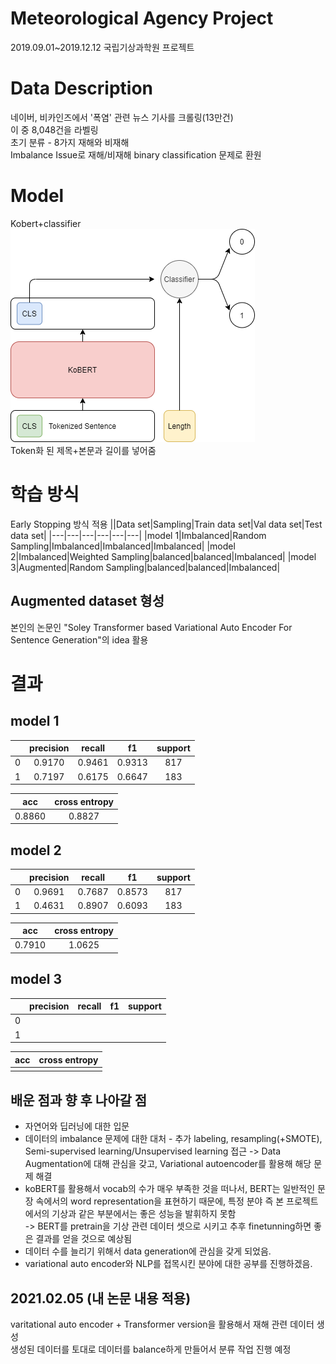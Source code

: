 # Meteorological Agency Project
2019.09.01~2019.12.12 국립기상과학원 프로젝트

# Data Description  
네이버, 비카인즈에서 '폭염' 관련 뉴스 기사를 크롤링(13만건)    
이 중 8,048건을 라벨링  
초기 분류 - 8가지 재해와 비재해  
Imbalance Issue로 재해/비재해 binary classification 문제로 환원  

# Model  
Kobert+classifier  
![model](https://github.com/Chuck2Win/MeteorologicalAgencyProject/blob/main/image/model.png)  
Token화 된 제목+본문과 길이를 넣어줌  

# 학습 방식  
Early Stopping 방식 적용 
||Data set|Sampling|Train data set|Val data set|Test data set|
|---|---|---|---|---|---|
|model 1|Imbalanced|Random Sampling|Imbalanced|Imbalanced|Imbalanced|
|model 2|Imbalanced|Weighted Sampling|balanced|balanced|Imbalanced|
|model 3|Augmented|Random Sampling|balanced|balanced|Imbalanced|

## Augmented dataset 형성  
본인의 논문인 "Soley Transformer based Variational Auto Encoder For Sentence Generation"의 idea 활용  

# 결과  
## model 1  
||precision|recall|f1|support|
|:---:|:---:|:---:|:---:|:---:|
|0|0.9170|0.9461|0.9313|817|
|1|0.7197|0.6175|0.6647|183|  

|acc|cross entropy|
|:---:|:---:|
|0.8860|0.8827|  

## model 2  
||precision|recall|f1|support|
|:---:|:---:|:---:|:---:|:---:|
|0|0.9691|0.7687|0.8573|817|
|1|0.4631|0.8907|0.6093|183|  

|acc|cross entropy|
|:---:|:---:|
|0.7910|1.0625|  

## model 3  
||precision|recall|f1|support|
|:---:|:---:|:---:|:---:|:---:|
|0|||||
|1|||||  

|acc|cross entropy|
|:---:|:---:|
|||  

## 배운 점과 향 후 나아갈 점  
- 자연어와 딥러닝에 대한 입문  
- 데이터의 imbalance 문제에 대한 대처 - 추가 labeling, resampling(+SMOTE), Semi-supervised learning/Unsupervised learning 접근
-> Data Augmentation에 대해 관심을 갖고, Variational autoencoder를 활용해 해당 문제 해결  
- koBERT를 활용해서 vocab의 수가 매우 부족한 것을 떠나서, BERT는 일반적인 문장 속에서의 word representation을 표현하기 때문에, 
특정 분야 즉 본 프로젝트에서의 기상과 같은 부분에서는 좋은 성능을 발휘하지 못함  
-> BERT를 pretrain을 기상 관련 데이터 셋으로 시키고 추후 finetunning하면 좋은 결과를 얻을 것으로 예상됨
- 데이터 수를 늘리기 위해서 data generation에 관심을 갖게 되었음.  
- variational auto encoder와 NLP를 접목시킨 분야에 대한 공부를 진행하겠음.

## 2021.02.05 (내 논문 내용 적용)  
varitational auto encoder + Transformer version을 활용해서 재해 관련 데이터 생성  
생성된 데이터를 토대로 데이터를 balance하게 만들어서 분류 작업 진행 예정  

